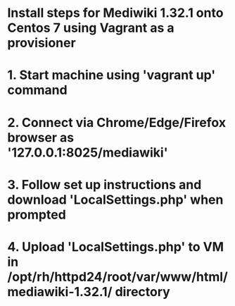 # Install steps for Mediwiki 1.32.1 onto Centos 7 using Vagrant as a provisioner
# 1. Start machine using 'vagrant up' command
# 2. Connect via Chrome/Edge/Firefox browser as '127.0.0.1:8025/mediawiki'
# 3. Follow set up instructions and download 'LocalSettings.php' when prompted
# 4. Upload 'LocalSettings.php' to VM in /opt/rh/httpd24/root/var/www/html/mediawiki-1.32.1/ directory
